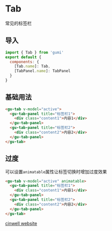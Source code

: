 # Tab

常见的标签栏

<div class="mdoc">
<div class="mdoc-main">

## 导入

```js
import { Tab } from 'gumi'
export default {
  components: {
    [Tab.name]: Tab,
    [TabPanel.name]: TabPanel
  }
}
```

## 基础用法

```html
<gu-tab v-model="active">
  <gu-tab-panel title="标签栏1">
    <div class="content1">内容1</div>
  </gu-tab-panel>
  <gu-tab-panel title="标签栏2">
    <div class="content2">内容2</div>
  </gu-tab-panel>
</gu-tab>
```

## 过度

可以设置`animatable`属性让标签切换时增加过度效果

```html
<gu-tab v-model="active" animatable>
  <gu-tab-panel title="标签栏1">
    <div class="content1">内容1</div>
  </gu-tab-panel>
  <gu-tab-panel title="标签栏2">
    <div class="content2">内容2</div>
  </gu-tab-panel>
</gu-tab>
```

</div>

<div class="mdoc-section">

[cinwell website](http://localhost:8080/#/senior/tab ':include :type=iframe frameborder=no')

</div>

</div>
